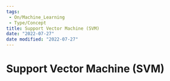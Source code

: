 ```yaml
---
tags:
 - On/Machine_Learning
 - Type/Concept
title: Support Vector Machine (SVM)
date: "2022-07-27"
date modified: "2022-07-27"
---
```


# Support Vector Machine (SVM)
